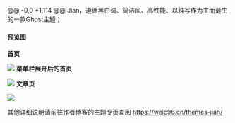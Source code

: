 @@ -0,0 +1,114 @@
Jian，遵循黑白调、简洁风、高性能、以纯写作为主而诞生的一款Ghost主题；

#### 预览图

**首页**

![](http://dl.weic96.cn/website/1/bb/7bb998d16557653269117060c7208.png)
**菜单栏展开后的首页**

![](http://dl.weic96.cn/website/1/f8/1f8ac4a3b93fc3f9faf329e16b7d2.png)
**文章页**

![](http://dl.weic96.cn/website/5/a1/aa76bd55ea1b96a9deee519a7f874.png)

其他详细说明请前往作者博客的主题专页查阅 https://weic96.cn/themes-jian/
